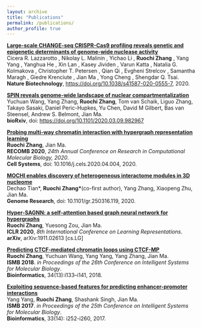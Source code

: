 ```yaml
---
layout: archive
title: "Publications"
permalink: /publications/
author_profile: true
---
```


<b>[Large-scale CHANGE-seq CRISPR-Cas9 profiling reveals genetic and epigenetic determinants of genome-wide nuclease activity](https://www.nature.com/articles/s41587-020-0555-7)</b><br>
Cicera R. Lazzarotto , Nikolay L. Malinin , Yichao Li , <b>Ruochi Zhang</b> , Yang Yang , Yanghua He , Xin Lan , Kasey Jividen , Varun Katta , Natalia G. Kolmakova , Christopher T. Petersen , Qian Qi , Evgheni Strelcov , Samantha Maragh , Giedre Krenciute , Jian Ma , Yong Cheng , Shengdar Q. Tsai. <br>
<b>Nature Biotechnology</b>, https://doi.org/10.1038/s41587-020-0555-7, 2020. <br>

<b>[SPIN reveals genome-wide landscape of nuclear compartmentalization](https://www.biorxiv.org/content/10.1101/2020.03.09.982967v1)</b><br>
Yuchuan Wang, Yang Zhang, <b>Ruochi Zhang</b>, Tom van Schaik, Liguo Zhang, Takayo Sasaki, Daniel Peric-Hupkes, Yu Chen, David M Gilbert, Bas van Steensel, Andrew S. Belmont, Jian Ma. <br>
<b>bioRxiv</b>, doi: https://doi.org/10.1101/2020.03.09.982967 <br>

<b>[Probing multi-way chromatin interaction with hypergraph representation learning](https://ruochiz.github.io/publication/matcha)</b><br>
<b>Ruochi Zhang</b>, Jian Ma. <br>
<b>RECOMB 2020</b>, <i>24th Annual Conference on Research in Computational Molecular Biology, 2020</i>. <br>
<b>Cell Systems</b>, doi: 10.1016/j.cels.2020.04.004, 2020.<br>

<b>[MOCHI enables discovery of heterogeneous interactome modules in 3D nucleome](https://ruochiz.github.io/publication/mochi)</b><br>
Dechao Tian\*, <b>Ruochi Zhang\*</b>(co-first author), Yang Zhang, Xiaopeng Zhu, Jian Ma. <br>
<b>Genome Research</b>, doi: 10.1101/gr.250316.119, 2020.<br>

<b>[Hyper-SAGNN: a self-attention based graph neural network for hypergraphs](https://ruochiz.github.io/publication/hypersagnn)</b><br>
<b>Ruochi Zhang</b>, Yuesong Zou, Jian Ma. <br>
<b>ICLR 2020</b>, <i>8th International Conference on Learning Representations</i>. <br>
<b>arXiv</b>, arXiv:1911.02613 [cs.LG]

<b>[Predicting CTCF-mediated chromatin loops using CTCF-MP](https://ruochiz.github.io/publication/CTCFMP)</b> <br> 
<b>Ruochi Zhang</b>, Yuchuan Wang, Yang Yang, Yang Zhang, Jian Ma.<br> 
<b>ISMB 2018</b>. <i>in Proceedings of the 26th Conference on Intelligent Systems for Molecular Biology</i>. <br> 
<b>Bioinformatics</b>, 34(13):i133–i141, 2018.


<b>[Exploiting sequence-based features for predicting enhancer-promoter interactions](https://ruochiz.github.io/publication/PEP)</b> <br>
Yang Yang, <b>Ruochi Zhang</b>, Shashank Singh, Jian Ma.<br> 
<b>ISMB 2017</b>. <i>in Proceedings of the 25th Conference on Intelligent Systems for Molecular Biology</i>. <br> 
<b>Bioinformatics</b>, 33(14): i252-i260, 2017.